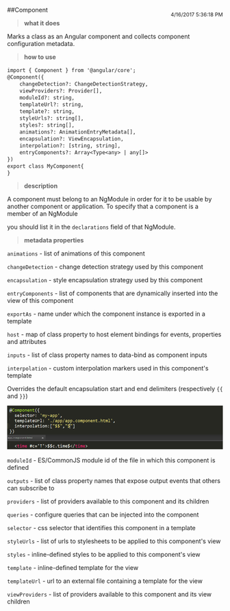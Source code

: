 ##Component <span style='float:right;font-size:12px;line-height:40px;'>4/16/2017 5:36:18 PM </span>

> **what it does**

Marks a class as an Angular component and collects component configuration
metadata.

> **how to use**

	import { Component } from '@angular/core';
	@Component({
		changeDetection?: ChangeDetectionStrategy,
		viewProviders?: Provider[],
		moduleId?: string,
		templateUrl?: string,
		template?: string,
		styleUrls?: string[],
		styles?: string[],
		animations?: AnimationEntryMetadata[],
		encapsulation?: ViewEncapsulation,
		interpolation?: [string, string],
		entryComponents?: Array<Type<any> | any[]>
	})
	export class MyComponent{
	}

>**description**

A component must belong to an NgModule in order for it to be usable by another component or application. To specify that a component is a member of an NgModule

you should list it in the `declarations` field of that NgModule.

>**metadata properties**

`animations` - list of animations of this component

`changeDetection` - change detection strategy used by this component

`encapsulation` - style encapsulation strategy used by this component

`entryComponents` - list of components that are dynamically inserted into the view of this component

`exportAs` - name under which the component instance is exported in a template

`host` - map of class property to host element bindings for events, properties and attributes

`inputs` - list of class property names to data-bind as component inputs

`interpolation` - custom interpolation markers used in this component's template

Overrides the default encapsulation start and end delimiters (respectively `{{` and `}}`)

![interpolation](../images/interpolation.jpg)

`moduleId` - ES/CommonJS module id of the file in which this component is defined

`outputs` - list of class property names that expose output events that others can subscribe to

`providers` - list of providers available to this component and its children

`queries` -  configure queries that can be injected into the component

`selector` - css selector that identifies this component in a template

`styleUrls` - list of urls to stylesheets to be applied to this component's view

`styles` - inline-defined styles to be applied to this component's view

`template` - inline-defined template for the view

`templateUrl` - url to an external file containing a template for the view

`viewProviders` - list of providers available to this component and its view children